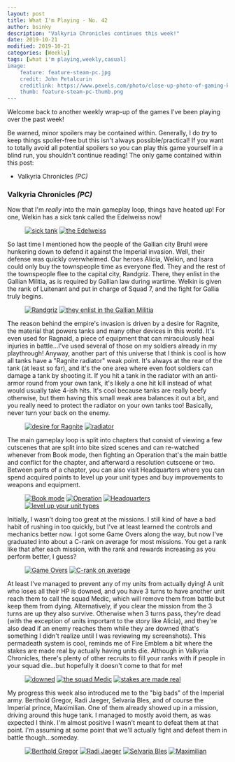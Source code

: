 ```yaml
---
layout: post
title: What I'm Playing - No. 42
author: bsinky
description: "Valkyria Chronicles continues this week!"
date: 2019-10-21
modified: 2019-10-21
categories: [Weekly]
tags: [what i'm playing,weekly,casual]
image:
    feature: feature-steam-pc.jpg
    credit: John Petalcurin
    creditlink: https://www.pexels.com/photo/close-up-photo-of-gaming-keyboard-2115257/
    thumb: feature-steam-pc-thumb.png
---
```


Welcome back to another weekly wrap-up of the games I've been playing over the
past week!

Be warned, minor spoilers may be contained within. Generally, I do *try* to keep
things spoiler-free but this isn't always possible/practical! If you want to
totally avoid all potential spoilers so you can play this game yourself in a
blind run, you shouldn't continue reading! The only game contained within this
post:

 - Valkyria Chronicles *(PC)*

<!--more-->

### Valkyria Chronicles *(PC)*

Now that I'm *really* into the main gameplay loop, things have heated up! For
one, Welkin has a sick tank called the Edelweiss now!

<figure class="half">
    <a href="https://i.imgur.com/Emlboks.jpg"><img src="https://i.imgur.com/Emlboksm.jpg" alt="sick tank"/></a>
    <a href="https://i.imgur.com/lSNK4Vq.jpg"><img src="https://i.imgur.com/lSNK4Vqm.jpg" alt="the Edelweiss"/></a>
</figure>

So last time I mentioned how the people of the Gallian city Bruhl were hunkering
down to defend it against the Imperial invasion. Well, their defense was quickly
overwhelmed. Our heroes Alicia, Welkin, and Isara could only buy the townspeople
time as everyone fled. They and the rest of the townspeople flee to the capital
city, Randgriz. There, they enlist in the Gallian Militia, as is required by
Gallian law during wartime. Welkin is given the rank of Luitenant and put in
charge of Squad 7, and the fight for Gallia truly begins.

<figure class="half">
    <a href="https://i.imgur.com/K3NXYcO.jpg"><img src="https://i.imgur.com/K3NXYcOm.jpg" alt="Randgriz"/></a>
    <a href="https://i.imgur.com/dIopPxQ.jpg"><img src="https://i.imgur.com/dIopPxQm.jpg" alt="they enlist in the Gallian Militia"/></a>
</figure>

The reason behind the empire's invasion is driven by a desire for Ragnite, the
material that powers tanks and many other devices in this world. It's even used
for Ragnaid, a piece of equipment that can miraculously heal injuries in
battle...I've used several of those on my soldiers already in my playthrough!
Anyway, another part of this universe that I think is cool is how all tanks have
a "Ragnite radiator" weak point. It's always at the rear of the tank (at least
so far), and it's the one area where even foot soldiers can damage a tank by
shooting it. If you hit a tank in the radiator with an anti-armor round from
your own tank, it's likely a one hit kill instead of what would usually take
4-ish hits. It's cool because tanks are really beefy otherwise, but them having
this small weak area balances it out a bit, and you really need to protect the
radiator on your own tanks too! Basically, never turn your back on the enemy.

<figure class="half">
    <a href="https://i.imgur.com/3jpiwnU.jpg"><img src="https://i.imgur.com/3jpiwnUm.jpg" alt="desire for Ragnite"/></a>
    <a href="https://i.imgur.com/G19sFlm.jpg"><img src="https://i.imgur.com/G19sFlmm.jpg" alt="radiator"/></a>
</figure>

The main gameplay loop is split into chapters that consist of viewing a few
cutscenes that are split into bite sized scenes and can re-watched whenever from
Book mode, then fighting an Operation that's the main battle and conflict for
the chapter, and afterward a resolution cutscene or two. Between parts of a
chapter, you can also visit Headquarters where you can spend acquired points to
level up your unit types and buy improvements to weapons and equipment.

<figure class="half">
    <a href="https://i.imgur.com/Ksk5Jjw.jpg"><img src="https://i.imgur.com/Ksk5Jjwm.jpg" alt="Book mode"/></a>
    <a href="https://i.imgur.com/S9uFlGu.jpg"><img src="https://i.imgur.com/S9uFlGum.jpg" alt="Operation"/></a>
    <a href="https://i.imgur.com/ijxbTyz.jpg"><img src="https://i.imgur.com/ijxbTyzm.jpg" alt="Headquarters"/></a>
    <a href="https://i.imgur.com/01fD8SU.jpg"><img src="https://i.imgur.com/01fD8SUm.jpg" alt="level up your unit types"/></a>
</figure>

Initially, I wasn't doing too great at the missions. I still kind of have a bad
habit of rushing in too quickly, but I've at least learned the controls and
mechanics better now. I got some Game Overs along the way, but now I've
graduated into about a C-rank on average for most missions. You get a rank like
that after each mission, with the rank and rewards increasing as you perform
better, I guess?

<figure class="half">
    <a href="https://i.imgur.com/cK6sP3J.jpg"><img src="https://i.imgur.com/cK6sP3Jm.jpg" alt="Game Overs"/></a>
    <a href="https://i.imgur.com/abixIUx.jpg"><img src="https://i.imgur.com/abixIUxm.jpg" alt="C-rank on average"/></a>
</figure>

At least I've managed to prevent any of my units from actually dying! A unit who
loses all their HP is downed, and you have 3 turns to have another unit reach
them to call the squad Medic, which will remove them from battle but keep them
from dying. Alternatively, if you clear the mission from the 3 turns are up they
also survive. Otherwise when 3 turns pass, they're dead (with the exception of
units important to the story like Alicia), and they're also dead if an enemy
reaches them while they are downed (that's something I didn't realize until I
was reviewing my screenshots). This permadeath system is cool, reminds me of
Fire Emblem a bit where the stakes are made real by actually having units die.
Although in Valkyria Chronicles, there's plenty of other recruits to fill your
ranks with if people in your squad die...but hopefully it doesn't come to that
for me!

<figure class="third">
    <a href="https://i.imgur.com/BeG2btX.jpg"><img src="https://i.imgur.com/BeG2btXm.jpg" alt="downed"/></a>
    <a href="https://i.imgur.com/iJPvLIR.jpg"><img src="https://i.imgur.com/iJPvLIRm.jpg" alt="the squad Medic"/></a>
    <a href="https://i.imgur.com/39JmaEg.jpg"><img src="https://i.imgur.com/39JmaEgm.jpg" alt="stakes are made real"/></a>
</figure>

My progress this week also introduced me to the "big bads" of the Imperial army.
Berthold Gregor, Radi Jaeger, Selvaria Bles, and of course the Imperial prince,
Maximilian. One of them already showed up in a mission, driving around this huge
tank. I managed to mostly avoid them, as was expected I think. I'm almost
positive I wasn't meant to defeat them at that point. I'm assuming at some point
that we'll actually fight and defeat them in battle though...someday.

<figure class="half">
    <a href="https://i.imgur.com/28vSNJ8.jpg"><img src="https://i.imgur.com/28vSNJ8m.jpg" alt="Berthold Gregor"/></a>
    <a href="https://i.imgur.com/0hJOPa3.jpg"><img src="https://i.imgur.com/0hJOPa3m.jpg" alt="Radi Jaeger"/></a>
    <a href="https://i.imgur.com/H5AE5BW.jpg"><img src="https://i.imgur.com/H5AE5BWm.jpg" alt="Selvaria Bles"/></a>
    <a href="https://i.imgur.com/5fFkamS.jpg"><img src="https://i.imgur.com/5fFkamSm.jpg" alt="Maximilian"/></a>
</figure>
